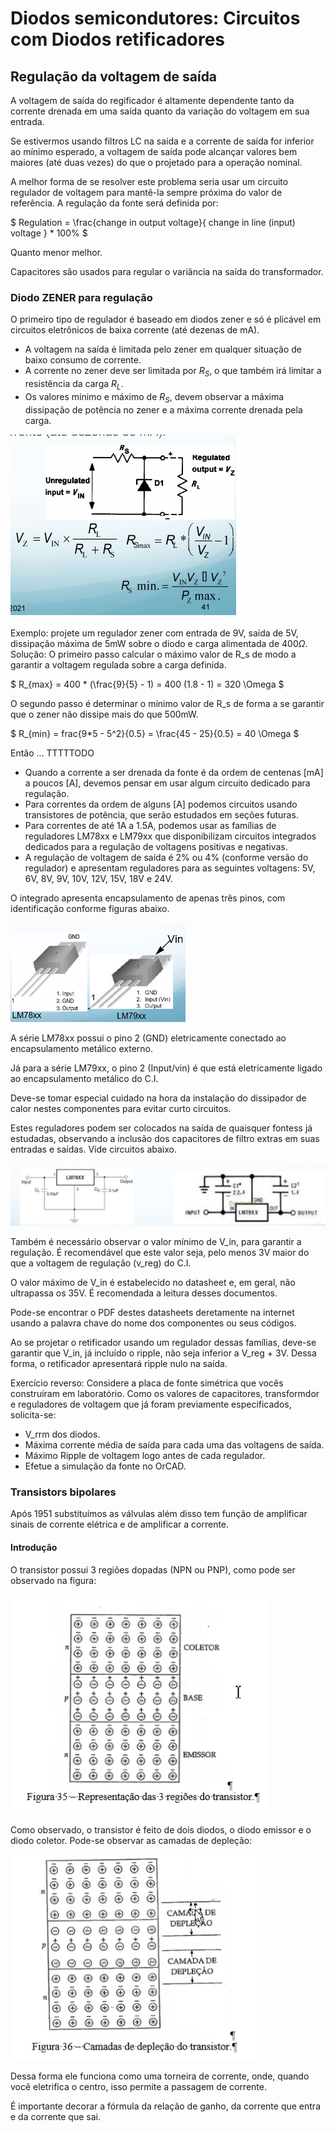 # Diodos semicondutores: Circuitos com Diodos retificadores

## Regulação da voltagem de saída
A voltagem de saída do regificador é altamente dependente tanto da corrente drenada em uma saída quanto da variação do voltagem em sua entrada.

Se estivermos usando filtros LC na saída e a corrente de saída for inferior ao mínimo esperado, a voltagem de saída pode alcançar valores bem maiores (até duas vezes) do que o projetado para a operação nominal.

A melhor forma de se resolver este problema seria usar um circuito regulador de voltagem para mantê-la sempre próxima do valor de referência. A regulação da fonte será definida por:

$
    Regulation = \frac{change in output voltage}{ change in line (input) voltage } * 100\%
$

Quanto menor melhor.

Capacitores são usados para regular o variância na saída do transformador.

### Diodo ZENER para regulação
O primeiro tipo de regulador é baseado em diodos zener e só é plicável em circuitos eletrônicos de baixa corrente (até dezenas de mA).

- A voltagem na saída é limitada pelo zener em qualquer situação de baixo consumo de corrente.
- A corrente no zener deve ser limitada por $R_S$, o que também irá limitar a resistência da carga $R_L$.
- Os valores mínimo e máximo de $R_S$, devem observar a máxima dissipação de potência no zener e a máxima corrente drenada pela carga.

![](./15_03_21_1.png)

Exemplo: projete um regulador zener com entrada de 9V, saída de 5V, dissipação máxima de 5mW sobre o diodo e carga alimentada de 400$\Omega$. 
Solução: O primeiro passo calcular o máximo valor de R_s de modo a garantir a voltagem regulada sobre a carga definida.

$
    R_{max} = 400 * (\frac{9}{5} - 1) = 400 (1.8 - 1) = 320 \Omega
$

O segundo passo é determinar o mínimo valor de R_s de forma a se garantir que o zener não dissipe mais do que 500mW.

$
    R_{min} = frac{9*5 - 5^2}{0.5} = \frac{45 - 25}{0.5} = 40 \Omega
$

Então ... TTTTTODO

- Quando a corrente a ser drenada da fonte é da ordem de centenas [mA] a poucos [A], devemos pensar em usar algum circuito dedicado para regulação.
- Para correntes da ordem de alguns [A] podemos circuitos usando transistores de potência, que serão estudados em seções futuras.
- Para correntes de até 1A a 1.5A, podemos usar as famílias de reguladores LM78xx e LM79xx que disponibilizam circuitos integrados dedicados para a regulação de voltagens positivas e negativas.
- A regulação de voltagem de saída é 2\% ou 4\% (conforme versão do regulador) e apresentam reguladores para as seguintes voltagens: 5V, 6V, 8V, 9V, 10V, 12V, 15V, 18V e 24V.

O integrado apresenta encapsulamento de apenas três pinos, com identificação conforme figuras abaixo.

![](./15_03_21_2.png)

A série LM78xx possui o pino 2 (GND) eletricamente conectado ao encapsulamento metálico externo.

Já para a série LM79xx, o pino 2 (Input/vin) é que está eletricamente ligado ao encapsulamento metálico do C.I.

Deve-se tomar especial cuidado na hora da instalação do dissipador de calor nestes componentes para evitar curto circuitos.

Estes reguladores podem ser colocados na saída de quaisquer fontess já estudadas, observando a inclusão dos capacitores de filtro extras em suas entradas e saídas. Vide circuitos abaixo.

![](./15_03_21_3.png)

Também é necessário observar o valor mínimo de V_in, para garantir a regulação. É recomendável que este valor seja, pelo menos 3V maior do que a voltagem de regulação (v_reg) do C.I.

O valor máximo de V_in é estabelecido no datasheet e, em geral, não ultrapassa os 35V. É recomendada a leitura desses documentos.

Pode-se encontrar o PDF destes datasheets deretamente na internet usando a palavra chave do nome dos componentes ou seus códigos.

Ao se projetar o retificador usando um regulador dessas famílias, deve-se garantir que V_in, já incluído o ripple, não seja inferior a V_reg + 3V. Dessa forma, o retificador apresentará ripple nulo na saída.

Exercício reverso: Considere a placa de fonte simétrica que vocês construíram em laboratório. Como os valores de capacitores, transformdor e reguladores de voltagem que já foram previamente especificados, solicita-se: 
- V_rrm dos diodos.
- Máxima corrente média de saída para cada uma das voltagens de saída.
- Máximo Ripple de voltagem logo antes de cada regulador.
- Efetue a simulação da fonte no OrCAD.

### Transistors bipolares
Após 1951 substituímos as válvulas além disso tem função de amplificar sinais de corrente elétrica e de amplificar a corrente. 

#### Introdução
O transistor possui 3 regiões dopadas (NPN ou PNP), como pode ser observado na figura:

![](./15_03_21_4.png)

Como observado, o transistor é feito de dois diodos, o diodo emissor e o diodo coletor. Pode-se observar as camadas de depleção:

![](./15_03_21_5.png)

Dessa forma ele funciona como uma torneira de corrente, onde, quando você eletrifica o centro, isso permite a passagem de corrente.

É importante decorar a fórmula da relação de ganho, da corrente que entra e da corrente que sai.
